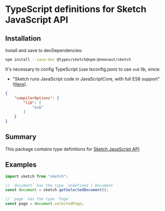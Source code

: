 # TypeScript definitions for Sketch JavaScript API

## Installation

Install and save to devDependencies:

```sh
npm install --save-dev @types/sketch@npm:@neonaut/sketch
```

It's necessary to config TypeScript (use tsconfig.json) to use `es6` lib, since:

- "Sketch runs JavaScript code in JavaScriptCore, with full ES6 support"
  ([Here](https://developer.sketch.com/plugins/javascript-environment)).

```json
{
    "compilerOptions": {
        "lib": [
            "es6"
        ]
    }
}
```

## Summary
This package contains type definitions for [Sketch JavaScript API](https://developer.sketch.com/reference/api).

## Examples

```ts
import sketch from "sketch";

// `document` has the type `undefined | Document`
const document = sketch.getSelectedDocument();

// `page` has the type `Page`
const page = document.selectedPage;
```
